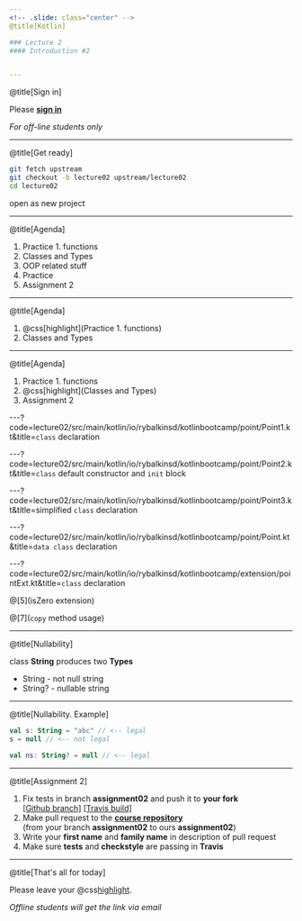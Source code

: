 ```yaml
---
<!-- .slide: class="center" -->
@title[Kotlin]

### Lecture 2
#### Introduction #2


---
```

@title[Sign in]
<!-- .slide: class="center" -->

Please [**sign in**](https://sphere.mail.ru/)
 
*For off-line students only*


---
@title[Get ready]
<!-- .slide: class="center" -->
```bash
git fetch upstream
git checkout -b lecture02 upstream/lecture02
cd lecture02
```

open as new project


---
@title[Agenda]
1. Practice 1. functions
1. Classes and Types
1. OOP related stuff
1. Practice
1. Assignment 2


---
@title[Agenda]
1. @css[highlight](Practice 1. functions)
1. Classes and Types



---
@title[Agenda]
1. Practice 1. functions
1. @css[highlight](Classes and Types)
1. Assignment 2


---?code=lecture02/src/main/kotlin/io/rybalkinsd/kotlinbootcamp/point/Point1.kt&title=`class` declaration
<!-- .slide: class="center" -->


---?code=lecture02/src/main/kotlin/io/rybalkinsd/kotlinbootcamp/point/Point2.kt&title=`class` default constructor and `init` block
<!-- .slide: class="center" -->


---?code=lecture02/src/main/kotlin/io/rybalkinsd/kotlinbootcamp/point/Point3.kt&title=simplified `class` declaration
<!-- .slide: class="center" -->


---?code=lecture02/src/main/kotlin/io/rybalkinsd/kotlinbootcamp/point/Point.kt&title=`data class` declaration
<!-- .slide: class="center" -->


---?code=lecture02/src/main/kotlin/io/rybalkinsd/kotlinbootcamp/extension/pointExt.kt&title=`class` declaration
<!-- .slide: class="center" -->

@[5](isZero extension)

@[7](`copy` method usage)


---
@title[Nullability]

class **String** produces two **Types**
- String - not null string
- String? - nullable string


---
@title[Nullability. Example]

```kotlin
val s: String = "abc" // <-- legal
s = null // <-- not legal

val ns: String? = null // <-- legal

```



---
@title[Assignment 2]
1. Fix tests in branch **assignment02** and push it to **your fork**  
[[Github branch]](https://github.com/rybalkinsd/kotlin-boot-camp/tree/assignment02)
[[Travis build]](https://travis-ci.org/rybalkinsd/kotlin-boot-camp/builds/204177834)
2. Make pull request to the [**course repository**](https://github.com/rybalkinsd/kotlin-boot-camp)  
(from your branch **assignment02** to ours **assignment02**)
3. Write your **first name** and **family name** in description of pull request
4. Make sure **tests** and **checkstyle** are passing in **Travis**  


---
@title[That's all for today]

Please leave your @css[highlight](feedback).
 
*Offline students will get the link via email*
